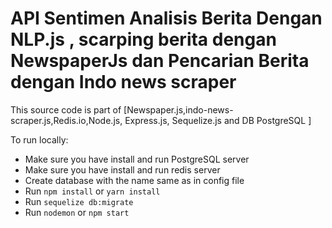 # API Sentimen Analisis Berita Dengan NLP.js , scarping berita dengan NewspaperJs dan Pencarian Berita dengan Indo news scraper

This source code is part of [Newspaper.js,indo-news-scraper.js,Redis.io,Node.js, Express.js, Sequelize.js and DB PostgreSQL ]

To run locally:

* Make sure you have install and run PostgreSQL server
* Make sure you have install and run redis server
* Create database with the name same as in config file
* Run `npm install` or `yarn install`
* Run `sequelize db:migrate`
* Run `nodemon` or `npm start`
